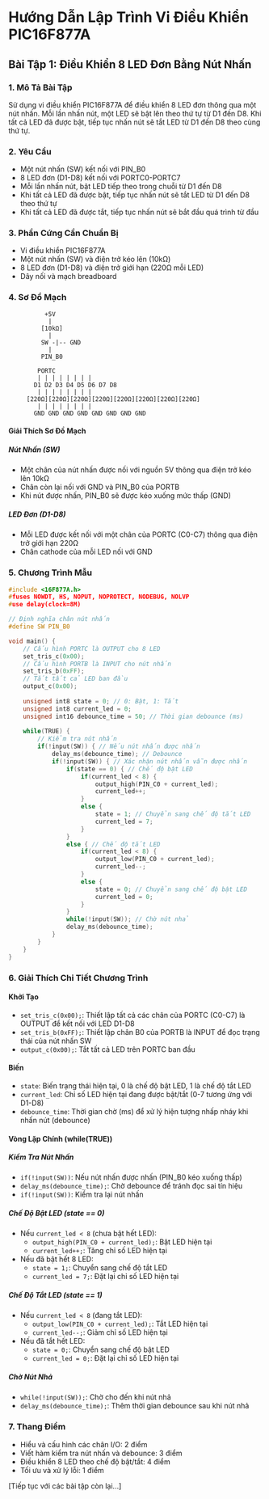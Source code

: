 # Hướng Dẫn Lập Trình Vi Điều Khiển PIC16F877A

## Bài Tập 1: Điều Khiển 8 LED Đơn Bằng Nút Nhấn

### 1. Mô Tả Bài Tập
Sử dụng vi điều khiển PIC16F877A để điều khiển 8 LED đơn thông qua một nút nhấn. Mỗi lần nhấn nút, một LED sẽ bật lên theo thứ tự từ D1 đến D8. Khi tất cả LED đã được bật, tiếp tục nhấn nút sẽ tắt LED từ D1 đến D8 theo cùng thứ tự.

### 2. Yêu Cầu
- Một nút nhấn (SW) kết nối với PIN_B0
- 8 LED đơn (D1-D8) kết nối với PORTC0-PORTC7
- Mỗi lần nhấn nút, bật LED tiếp theo trong chuỗi từ D1 đến D8
- Khi tất cả LED đã được bật, tiếp tục nhấn nút sẽ tắt LED từ D1 đến D8 theo thứ tự
- Khi tất cả LED đã được tắt, tiếp tục nhấn nút sẽ bắt đầu quá trình từ đầu

### 3. Phần Cứng Cần Chuẩn Bị
- Vi điều khiển PIC16F877A
- Một nút nhấn (SW) và điện trở kéo lên (10kΩ)
- 8 LED đơn (D1-D8) và điện trở giới hạn (220Ω mỗi LED)
- Dây nối và mạch breadboard

### 4. Sơ Đồ Mạch
```
          +5V
           |
         [10kΩ]
           |
         SW -|-- GND
           |
         PIN_B0

        PORTC
        | | | | | | | |
       D1 D2 D3 D4 D5 D6 D7 D8
        | | | | | | | |
     [220Ω][220Ω][220Ω][220Ω][220Ω][220Ω][220Ω][220Ω]
        | | | | | | | |
       GND GND GND GND GND GND GND GND
```

#### Giải Thích Sơ Đồ Mạch

##### Nút Nhấn (SW)
- Một chân của nút nhấn được nối với nguồn 5V thông qua điện trở kéo lên 10kΩ
- Chân còn lại nối với GND và PIN_B0 của PORTB
- Khi nút được nhấn, PIN_B0 sẽ được kéo xuống mức thấp (GND)

##### LED Đơn (D1-D8)
- Mỗi LED được kết nối với một chân của PORTC (C0-C7) thông qua điện trở giới hạn 220Ω 
- Chân cathode của mỗi LED nối với GND

### 5. Chương Trình Mẫu

```c
#include <16F877A.h>
#fuses NOWDT, HS, NOPUT, NOPROTECT, NODEBUG, NOLVP
#use delay(clock=8M)

// Định nghĩa chân nút nhấn
#define SW PIN_B0

void main() {
    // Cấu hình PORTC là OUTPUT cho 8 LED
    set_tris_c(0x00);
    // Cấu hình PORTB là INPUT cho nút nhấn
    set_tris_b(0xFF);
    // Tắt tất cả LED ban đầu
    output_c(0x00);
    
    unsigned int8 state = 0; // 0: Bật, 1: Tắt
    unsigned int8 current_led = 0;
    unsigned int16 debounce_time = 50; // Thời gian debounce (ms)
    
    while(TRUE) {
        // Kiểm tra nút nhấn
        if(!input(SW)) { // Nếu nút nhấn được nhấn
            delay_ms(debounce_time); // Debounce
            if(!input(SW)) { // Xác nhận nút nhấn vẫn được nhấn
                if(state == 0) { // Chế độ bật LED
                    if(current_led < 8) {
                        output_high(PIN_C0 + current_led);
                        current_led++;
                    }
                    else {
                        state = 1; // Chuyển sang chế độ tắt LED
                        current_led = 7;
                    }
                }
                else { // Chế độ tắt LED
                    if(current_led < 8) {
                        output_low(PIN_C0 + current_led);
                        current_led--;
                    }
                    else {
                        state = 0; // Chuyển sang chế độ bật LED
                        current_led = 0;
                    }
                }
                while(!input(SW)); // Chờ nút nhả
                delay_ms(debounce_time);
            }
        }
    }
}
```

### 6. Giải Thích Chi Tiết Chương Trình

#### Khởi Tạo
- `set_tris_c(0x00);`: Thiết lập tất cả các chân của PORTC (C0-C7) là OUTPUT để kết nối với LED D1-D8
- `set_tris_b(0xFF);`: Thiết lập chân B0 của PORTB là INPUT để đọc trạng thái của nút nhấn SW
- `output_c(0x00);`: Tắt tất cả LED trên PORTC ban đầu

#### Biến
- `state`: Biến trạng thái hiện tại, 0 là chế độ bật LED, 1 là chế độ tắt LED
- `current_led`: Chỉ số LED hiện tại đang được bật/tắt (0-7 tương ứng với D1-D8)
- `debounce_time`: Thời gian chờ (ms) để xử lý hiện tượng nhấp nháy khi nhấn nút (debounce)

#### Vòng Lặp Chính (while(TRUE))

##### Kiểm Tra Nút Nhấn
- `if(!input(SW))`: Nếu nút nhấn được nhấn (PIN_B0 kéo xuống thấp)
- `delay_ms(debounce_time);`: Chờ debounce để tránh đọc sai tín hiệu
- `if(!input(SW))`: Kiểm tra lại nút nhấn

##### Chế Độ Bật LED (state == 0)
- Nếu `current_led < 8` (chưa bật hết LED):
  - `output_high(PIN_C0 + current_led);`: Bật LED hiện tại
  - `current_led++;`: Tăng chỉ số LED hiện tại
- Nếu đã bật hết 8 LED:
  - `state = 1;`: Chuyển sang chế độ tắt LED
  - `current_led = 7;`: Đặt lại chỉ số LED hiện tại

##### Chế Độ Tắt LED (state == 1)
- Nếu `current_led < 8` (đang tắt LED):
  - `output_low(PIN_C0 + current_led);`: Tắt LED hiện tại
  - `current_led--;`: Giảm chỉ số LED hiện tại
- Nếu đã tắt hết LED:
  - `state = 0;`: Chuyển sang chế độ bật LED
  - `current_led = 0;`: Đặt lại chỉ số LED hiện tại

##### Chờ Nút Nhả
- `while(!input(SW));`: Chờ cho đến khi nút nhả
- `delay_ms(debounce_time);`: Thêm thời gian debounce sau khi nút nhả

### 7. Thang Điểm
- Hiểu và cấu hình các chân I/O: 2 điểm
- Viết hàm kiểm tra nút nhấn và debounce: 3 điểm
- Điều khiển 8 LED theo chế độ bật/tắt: 4 điểm
- Tối ưu và xử lý lỗi: 1 điểm

[Tiếp tục với các bài tập còn lại...]